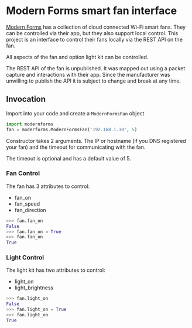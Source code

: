 # Modern Forms smart fan interface
[Modern Forms](http://moderforms.com/fan/) has a collection of cloud connected Wi-Fi smart fans.  They can be controlled via their app, but they also support local control.  This project is an interface to control their fans locally via the REST API on the fan.

All aspects of the fan and option light kit can be controlled.

The REST API of the fan is unpublished.  It was mapped out using a packet capture and interactions with their app.  Since the manufacturer was unwilling to publish the API it is subject to change and break at any time.

## Invocation
Import into your code and create a `ModernFormsFan` object

```python
import modernforms
fan = moderforms.ModernFormsFan('192.168.1.10', 5)
```
Constructor takes 2 arguments.  The IP or hostname (if you DNS registered your fan) and the timeout for communicating with the fan.

The timeout is optional and has a default value of 5.

### Fan Control
The fan has 3 attributes to control:
* fan_on
* fan_speed
* fan_direction
```python
>>> fan.fan_on
False
>>> fan.fan_on = True
>>> fan.fan_on
True
```

### Light Control
The light kit has two attributes to control:
* light_on
* light_brightness
```python
>>> fan.light_on
False
>>> fan.light_on = True
>>> fan.light_on
True
```
